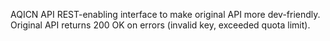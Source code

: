 AQICN API REST-enabling interface to make original API more dev-friendly. Original API returns 200 OK on errors (invalid key, exceeded quota limit).
